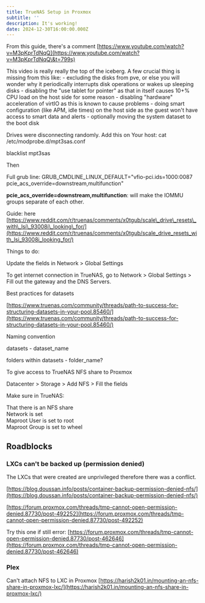 ```yaml
---
title: TrueNAS Setup in Proxmox
subtitle: ''
description: It's working!
date: 2024-12-30T16:00:00.000Z
---
```


From this guide, there's a comment [https://www.youtube.com/watch?v=M3pKprTdNqQ](https://www.youtube.com/watch?v=M3pKprTdNqQ\&t=799s)

This video is really really the top of the iceberg. A few crucial thing is missing from this like:
\- excluding the disks from pve, or else you will wonder why it periodically interrupts disk operations or wakes up sleeping disks
\- disabling the "use tablet for pointer" as that in itself causes 10+% CPU load on the host side for some reason
\- disabling "hardware" acceleration of virtIO as this is known to cause problems
\- doing smart configuration (like APM, idle times) on the host side as the guest won't have access to smart data and alerts
\- optionally moving the system dataset to the boot disk

Drives were disconnecting randomly. Add this on Your host: cat /etc/modprobe.d/mpt3sas.conf

blacklist mpt3sas

Then

Full grub line: GRUB\_CMDLINE\_LINUX\_DEFAULT="vfio-pci.ids=1000:0087 pcie\_acs\_override=downstream,multifunction"

**pcie\_acs\_override=downstream,multifunction**: will make the IOMMU groups separate of each other.

Guide: here [https://www.reddit.com/r/truenas/comments/x0tgub/scale\_drive\_resets\_with\_lsi\_93008i\_looking\_for/](https://www.reddit.com/r/truenas/comments/x0tgub/scale_drive_resets_with_lsi_93008i_looking_for/)

Things to do:

Update the fields in Network > Global Settings

To get internet connection in TrueNAS, go to Network > Global Settings > Fill out the gateway and the DNS Servers.

Best practices for datasets

[https://www.truenas.com/community/threads/path-to-success-for-structuring-datasets-in-your-pool.85460/](https://www.truenas.com/community/threads/path-to-success-for-structuring-datasets-in-your-pool.85460/)

Naming convention

datasets - dataset\_name

folders within datasets - folder\_name?

To give access to TrueNAS NFS share to Proxmox

Datacenter > Storage > Add NFS > Fill the fields

Make sure in TrueNAS:

That there is an NFS share\
Network is set\
Maproot User is set to root\
Maproot Group is set to wheel

## Roadblocks

### LXCs can't be backed up (permission denied)

The LXCs that were created are unprivileged therefore there was a conflict.

[https://blog.doussan.info/posts/container-backup-permission-denied-nfs/](https://blog.doussan.info/posts/container-backup-permission-denied-nfs/)

[https://forum.proxmox.com/threads/tmp-cannot-open-permission-denied.87730/post-492252](https://forum.proxmox.com/threads/tmp-cannot-open-permission-denied.87730/post-492252)

Try this one if still error: [https://forum.proxmox.com/threads/tmp-cannot-open-permission-denied.87730/post-462646](https://forum.proxmox.com/threads/tmp-cannot-open-permission-denied.87730/post-462646)

### Plex

Can't attach NFS to LXC in Proxmox [https://harish2k01.in/mounting-an-nfs-share-in-proxmox-lxc/](https://harish2k01.in/mounting-an-nfs-share-in-proxmox-lxc/)
